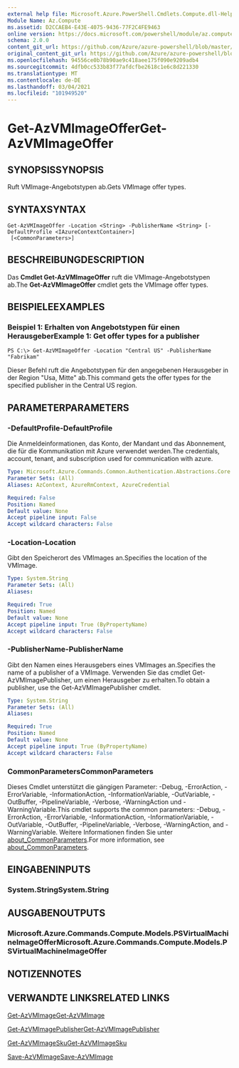 ```yaml
---
external help file: Microsoft.Azure.PowerShell.Cmdlets.Compute.dll-Help.xml
Module Name: Az.Compute
ms.assetid: D2CCAEB4-E43E-4075-9436-77F2C4FE9463
online version: https://docs.microsoft.com/powershell/module/az.compute/get-azvmimageoffer
schema: 2.0.0
content_git_url: https://github.com/Azure/azure-powershell/blob/master/src/Compute/Compute/help/Get-AzVMImageOffer.md
original_content_git_url: https://github.com/Azure/azure-powershell/blob/master/src/Compute/Compute/help/Get-AzVMImageOffer.md
ms.openlocfilehash: 94556ce0b78b90ae9c418aee175f090e9209adb4
ms.sourcegitcommit: 4dfb0cc533b83f77afdcfbe2618c1e6c8d221330
ms.translationtype: MT
ms.contentlocale: de-DE
ms.lasthandoff: 03/04/2021
ms.locfileid: "101949520"
---
```

# <span data-ttu-id="0030c-101">Get-AzVMImageOffer</span><span class="sxs-lookup"><span data-stu-id="0030c-101">Get-AzVMImageOffer</span></span>

## <span data-ttu-id="0030c-102">SYNOPSIS</span><span class="sxs-lookup"><span data-stu-id="0030c-102">SYNOPSIS</span></span>
<span data-ttu-id="0030c-103">Ruft VMImage-Angebotstypen ab.</span><span class="sxs-lookup"><span data-stu-id="0030c-103">Gets VMImage offer types.</span></span>

## <span data-ttu-id="0030c-104">SYNTAX</span><span class="sxs-lookup"><span data-stu-id="0030c-104">SYNTAX</span></span>

```
Get-AzVMImageOffer -Location <String> -PublisherName <String> [-DefaultProfile <IAzureContextContainer>]
 [<CommonParameters>]
```

## <span data-ttu-id="0030c-105">BESCHREIBUNG</span><span class="sxs-lookup"><span data-stu-id="0030c-105">DESCRIPTION</span></span>
<span data-ttu-id="0030c-106">Das **Cmdlet Get-AzVMImageOffer** ruft die VMImage-Angebotstypen ab.</span><span class="sxs-lookup"><span data-stu-id="0030c-106">The **Get-AzVMImageOffer** cmdlet gets the VMImage offer types.</span></span>

## <span data-ttu-id="0030c-107">BEISPIELE</span><span class="sxs-lookup"><span data-stu-id="0030c-107">EXAMPLES</span></span>

### <span data-ttu-id="0030c-108">Beispiel 1: Erhalten von Angebotstypen für einen Herausgeber</span><span class="sxs-lookup"><span data-stu-id="0030c-108">Example 1: Get offer types for a publisher</span></span>
```
PS C:\> Get-AzVMImageOffer -Location "Central US" -PublisherName "Fabrikam"
```

<span data-ttu-id="0030c-109">Dieser Befehl ruft die Angebotstypen für den angegebenen Herausgeber in der Region "Usa, Mitte" ab.</span><span class="sxs-lookup"><span data-stu-id="0030c-109">This command gets the offer types for the specified publisher in the Central US region.</span></span>

## <span data-ttu-id="0030c-110">PARAMETER</span><span class="sxs-lookup"><span data-stu-id="0030c-110">PARAMETERS</span></span>

### <span data-ttu-id="0030c-111">-DefaultProfile</span><span class="sxs-lookup"><span data-stu-id="0030c-111">-DefaultProfile</span></span>
<span data-ttu-id="0030c-112">Die Anmeldeinformationen, das Konto, der Mandant und das Abonnement, die für die Kommunikation mit Azure verwendet werden.</span><span class="sxs-lookup"><span data-stu-id="0030c-112">The credentials, account, tenant, and subscription used for communication with azure.</span></span>

```yaml
Type: Microsoft.Azure.Commands.Common.Authentication.Abstractions.Core.IAzureContextContainer
Parameter Sets: (All)
Aliases: AzContext, AzureRmContext, AzureCredential

Required: False
Position: Named
Default value: None
Accept pipeline input: False
Accept wildcard characters: False
```

### <span data-ttu-id="0030c-113">-Location</span><span class="sxs-lookup"><span data-stu-id="0030c-113">-Location</span></span>
<span data-ttu-id="0030c-114">Gibt den Speicherort des VMImages an.</span><span class="sxs-lookup"><span data-stu-id="0030c-114">Specifies the location of the VMImage.</span></span>

```yaml
Type: System.String
Parameter Sets: (All)
Aliases:

Required: True
Position: Named
Default value: None
Accept pipeline input: True (ByPropertyName)
Accept wildcard characters: False
```

### <span data-ttu-id="0030c-115">-PublisherName</span><span class="sxs-lookup"><span data-stu-id="0030c-115">-PublisherName</span></span>
<span data-ttu-id="0030c-116">Gibt den Namen eines Herausgebers eines VMImages an.</span><span class="sxs-lookup"><span data-stu-id="0030c-116">Specifies the name of a publisher of a VMImage.</span></span>
<span data-ttu-id="0030c-117">Verwenden Sie das cmdlet Get-AzVMImagePublisher, um einen Herausgeber zu erhalten.</span><span class="sxs-lookup"><span data-stu-id="0030c-117">To obtain a publisher, use the Get-AzVMImagePublisher cmdlet.</span></span>

```yaml
Type: System.String
Parameter Sets: (All)
Aliases:

Required: True
Position: Named
Default value: None
Accept pipeline input: True (ByPropertyName)
Accept wildcard characters: False
```

### <span data-ttu-id="0030c-118">CommonParameters</span><span class="sxs-lookup"><span data-stu-id="0030c-118">CommonParameters</span></span>
<span data-ttu-id="0030c-119">Dieses Cmdlet unterstützt die gängigen Parameter: -Debug, -ErrorAction, -ErrorVariable, -InformationAction, -InformationVariable, -OutVariable, -OutBuffer, -PipelineVariable, -Verbose, -WarningAction und -WarningVariable.</span><span class="sxs-lookup"><span data-stu-id="0030c-119">This cmdlet supports the common parameters: -Debug, -ErrorAction, -ErrorVariable, -InformationAction, -InformationVariable, -OutVariable, -OutBuffer, -PipelineVariable, -Verbose, -WarningAction, and -WarningVariable.</span></span> <span data-ttu-id="0030c-120">Weitere Informationen finden Sie unter [about_CommonParameters](http://go.microsoft.com/fwlink/?LinkID=113216).</span><span class="sxs-lookup"><span data-stu-id="0030c-120">For more information, see [about_CommonParameters](http://go.microsoft.com/fwlink/?LinkID=113216).</span></span>

## <span data-ttu-id="0030c-121">EINGABEN</span><span class="sxs-lookup"><span data-stu-id="0030c-121">INPUTS</span></span>

### <span data-ttu-id="0030c-122">System.String</span><span class="sxs-lookup"><span data-stu-id="0030c-122">System.String</span></span>

## <span data-ttu-id="0030c-123">AUSGABEN</span><span class="sxs-lookup"><span data-stu-id="0030c-123">OUTPUTS</span></span>

### <span data-ttu-id="0030c-124">Microsoft.Azure.Commands.Compute.Models.PSVirtualMachineImageOffer</span><span class="sxs-lookup"><span data-stu-id="0030c-124">Microsoft.Azure.Commands.Compute.Models.PSVirtualMachineImageOffer</span></span>

## <span data-ttu-id="0030c-125">NOTIZEN</span><span class="sxs-lookup"><span data-stu-id="0030c-125">NOTES</span></span>

## <span data-ttu-id="0030c-126">VERWANDTE LINKS</span><span class="sxs-lookup"><span data-stu-id="0030c-126">RELATED LINKS</span></span>

[<span data-ttu-id="0030c-127">Get-AzVMImage</span><span class="sxs-lookup"><span data-stu-id="0030c-127">Get-AzVMImage</span></span>](./Get-AzVMImage.md)

[<span data-ttu-id="0030c-128">Get-AzVMImagePublisher</span><span class="sxs-lookup"><span data-stu-id="0030c-128">Get-AzVMImagePublisher</span></span>](./Get-AzVMImagePublisher.md)

[<span data-ttu-id="0030c-129">Get-AzVMImageSku</span><span class="sxs-lookup"><span data-stu-id="0030c-129">Get-AzVMImageSku</span></span>](./Get-AzVMImageSku.md)

[<span data-ttu-id="0030c-130">Save-AzVMImage</span><span class="sxs-lookup"><span data-stu-id="0030c-130">Save-AzVMImage</span></span>](./Save-AzVMImage.md)


